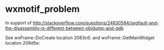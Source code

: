 wxmotif_problem
===============

In support of http://stackoverflow.com/questions/24830584/segfault-and-the-disassembly-is-different-between-objdump-and-gdb


See wxFrame::DoCreate location 2083c6:
and wxFrame::GetMainWidget location 209d5e:
